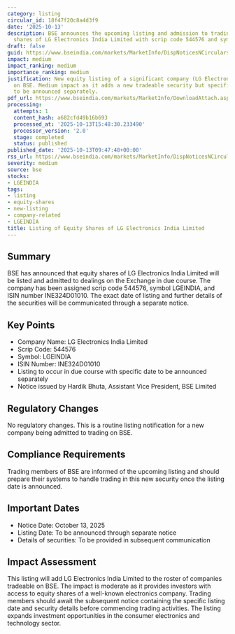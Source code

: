 ```yaml
---
category: listing
circular_id: 18f47f20c8a4d3f9
date: '2025-10-13'
description: BSE announces the upcoming listing and admission to trading of equity
  shares of LG Electronics India Limited with scrip code 544576 and symbol LGEINDIA.
draft: false
guid: https://www.bseindia.com/markets/MarketInfo/DispNoticesNCirculars.aspx?Noticeid={D6BE3C5A-0F80-474D-8DF5-E1380EE94EB6}&noticeno=20251013-5&dt=10/13/2025&icount=5&totcount=62&flag=0
impact: medium
impact_ranking: medium
importance_ranking: medium
justification: New equity listing of a significant company (LG Electronics India Limited)
  on BSE. Medium impact as it adds a new tradeable security but specific listing date
  to be announced separately.
pdf_url: https://www.bseindia.com/markets/MarketInfo/DownloadAttach.aspx?id=20251013-5&attachedId=
processing:
  attempts: 1
  content_hash: a682cfd49b16b693
  processed_at: '2025-10-13T15:48:30.233490'
  processor_version: '2.0'
  stage: completed
  status: published
published_date: '2025-10-13T09:47:48+00:00'
rss_url: https://www.bseindia.com/markets/MarketInfo/DispNoticesNCirculars.aspx?Noticeid={D6BE3C5A-0F80-474D-8DF5-E1380EE94EB6}&noticeno=20251013-5&dt=10/13/2025&icount=5&totcount=62&flag=0
severity: medium
source: bse
stocks:
- LGEINDIA
tags:
- listing
- equity-shares
- new-listing
- company-related
- LGEINDIA
title: Listing of Equity Shares of LG Electronics India Limited
---
```


## Summary

BSE has announced that equity shares of LG Electronics India Limited will be listed and admitted to dealings on the Exchange in due course. The company has been assigned scrip code 544576, symbol LGEINDIA, and ISIN number INE324D01010. The exact date of listing and further details of the securities will be communicated through a separate notice.

## Key Points

- Company Name: LG Electronics India Limited
- Scrip Code: 544576
- Symbol: LGEINDIA
- ISIN Number: INE324D01010
- Listing to occur in due course with specific date to be announced separately
- Notice issued by Hardik Bhuta, Assistant Vice President, BSE Limited

## Regulatory Changes

No regulatory changes. This is a routine listing notification for a new company being admitted to trading on BSE.

## Compliance Requirements

Trading members of BSE are informed of the upcoming listing and should prepare their systems to handle trading in this new security once the listing date is announced.

## Important Dates

- Notice Date: October 13, 2025
- Listing Date: To be announced through separate notice
- Details of securities: To be provided in subsequent communication

## Impact Assessment

This listing will add LG Electronics India Limited to the roster of companies tradeable on BSE. The impact is moderate as it provides investors with access to equity shares of a well-known electronics company. Trading members should await the subsequent notice containing the specific listing date and security details before commencing trading activities. The listing expands investment opportunities in the consumer electronics and technology sector.